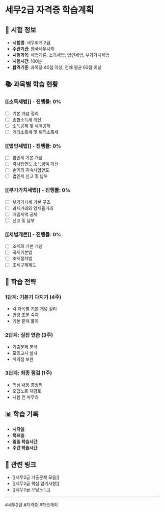 # 세무2급 자격증 학습계획

## 📅 시험 정보
- **시험명**: 세무회계 2급
- **주관기관**: 한국세무사회
- **시험과목**: 세법개론, 소득세법, 법인세법, 부가가치세법
- **시험시간**: 100분
- **합격기준**: 과목당 40점 이상, 전체 평균 60점 이상

## 📚 과목별 학습 현황

### [[소득세법]] - 진행률: 0%
- [ ] 기본 개념 정리
- [ ] 종합소득세 계산
- [ ] 소득공제 및 세액공제
- [ ] 기타소득세 및 퇴직소득세

### [[법인세법]] - 진행률: 0%
- [ ] 법인세 기본 개념
- [ ] 각사업연도 소득금액 계산
- [ ] 손익의 귀속사업연도
- [ ] 법인세 신고 및 납부

### [[부가가치세법]] - 진행률: 0%
- [ ] 부가가치세 기본 구조
- [ ] 과세거래와 영세율거래
- [ ] 매입세액 공제
- [ ] 신고 및 납부

### [[세법개론]] - 진행률: 0%
- [ ] 조세의 기본 개념
- [ ] 국세기본법
- [ ] 조세절차법
- [ ] 조세구제제도

## 🎯 학습 전략

### 1단계: 기본기 다지기 (4주)
- 각 과목별 기본 개념 정리
- 법령 조문 숙지
- 기본 문제 풀이

### 2단계: 실전 연습 (3주)
- 기출문제 분석
- 모의고사 실시
- 취약점 보완

### 3단계: 최종 점검 (1주)
- 핵심 내용 총정리
- 오답노트 재검토
- 시험 전 마무리

## 📊 학습 기록
- **시작일**: 
- **목표일**: 
- **일일 학습시간**: 
- **주간 학습시간**: 

## 🔗 관련 링크
- [[세무2급 기출문제 모음]]
- [[세무2급 핵심 암기사항]]
- [[세무2급 오답노트]]

---
#세무2급 #자격증 #학습계획